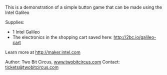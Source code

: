 
This is a demonstration of a simple button game that can be made using the Intel Galileo

Supplies:
- 1 Intel Galileo 
- The electronics in the shopping cart saved here: http://2bc.io/galileo-cart

Learn more at http://maker.intel.com

Author: Two Bit Circus, www.twobitcircus.com
Contact: tickets@twobitcircus.com


